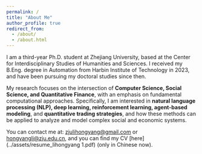 ```yaml
---
permalink: /
title: "About Me"
author_profile: true
redirect_from: 
  - /about/
  - /about.html
---
```


I am a third-year Ph.D. student at Zhejiang University, based at the Center for Interdisciplinary Studies of Humanities and Sciences. I received my B.Eng. degree in Automation from Harbin Institute of Technology in 2023, and have been pursuing my doctoral studies since then.

My research focuses on the intersection of **Computer Science, Social Science, and Quantitative Finance**, with an emphasis on fundamental computational approaches. Specifically, I am interested in **natural language processing (NLP), deep learning, reinforcement learning, agent-based modeling**, and **quantitative trading strategies**, and how these methods can be applied to analyze and model complex social and economic systems.

You can contact me at: [zjulihongyang@gmail.com](mailto:zjulihongyang@gmail.com) or [hongyangli@zju.edu.cn](mailto:hongyangli@zju.edu.cn), and you can find my CV [here](../assets/resume_lihongyang 1.pdf) (only in Chinese now).

